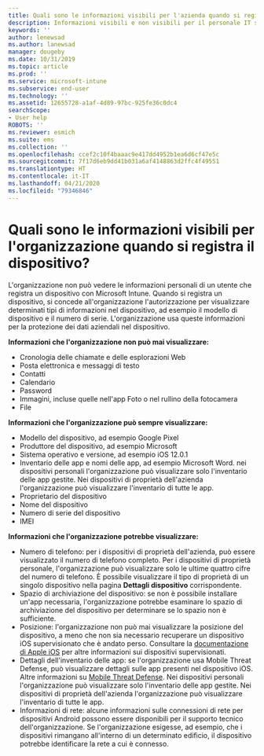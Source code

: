 ```yaml
---
title: Quali sono le informazioni visibili per l'azienda quando si registra il dispositivo?
description: Informazioni visibili e non visibili per il personale IT sul dispositivo gestito.
keywords: ''
author: lenewsad
ms.author: lanewsad
manager: dougeby
ms.date: 10/31/2019
ms.topic: article
ms.prod: ''
ms.service: microsoft-intune
ms.subservice: end-user
ms.technology: ''
ms.assetid: 12655728-a1af-4d89-97bc-925fe36c0dc4
searchScope:
- User help
ROBOTS: ''
ms.reviewer: esmich
ms.suite: ems
ms.collection: ''
ms.openlocfilehash: ccef2c10f4baaac9e417dd4952b1ea6d6cf47e5c
ms.sourcegitcommit: 7f17d6eb9dd41b031a6af4148863d2ffc4f49551
ms.translationtype: HT
ms.contentlocale: it-IT
ms.lasthandoff: 04/21/2020
ms.locfileid: "79346846"
---
```

# <a name="what-information-can-my-organization-see-when-i-enroll-my-device"></a>Quali sono le informazioni visibili per l'organizzazione quando si registra il dispositivo?

L'organizzazione non può vedere le informazioni personali di un utente che registra un dispositivo con Microsoft Intune. Quando si registra un dispositivo, si concede all'organizzazione l'autorizzazione per visualizzare determinati tipi di informazioni nel dispositivo, ad esempio il modello di dispositivo e il numero di serie. L'organizzazione usa queste informazioni per la protezione dei dati aziendali nel dispositivo.

**Informazioni che l'organizzazione non può mai visualizzare:**

- Cronologia delle chiamate e delle esplorazioni Web
- Posta elettronica e messaggi di testo
- Contatti
- Calendario
- Password
- Immagini, incluse quelle nell'app Foto o nel rullino della fotocamera
- File

**Informazioni che l'organizzazione può sempre visualizzare:**

- Modello del dispositivo, ad esempio Google Pixel
- Produttore del dispositivo, ad esempio Microsoft
- Sistema operativo e versione, ad esempio iOS 12.0.1
- Inventario delle app e nomi delle app, ad esempio Microsoft Word. nei dispositivi personali l'organizzazione può visualizzare solo l'inventario delle app gestite. Nei dispositivi di proprietà dell'azienda l'organizzazione può visualizzare l'inventario di tutte le app.
- Proprietario del dispositivo
- Nome del dispositivo
- Numero di serie del dispositivo
- IMEI

**Informazioni che l'organizzazione potrebbe visualizzare:**

- Numero di telefono: per i dispositivi di proprietà dell'azienda, può essere visualizzato il numero di telefono completo. Per i dispositivi di proprietà personale, l'organizzazione può visualizzare solo le ultime quattro cifre del numero di telefono. È possibile visualizzare il tipo di proprietà di un singolo dispositivo nella pagina **Dettagli dispositivo** corrispondente.
- Spazio di archiviazione del dispositivo: se non è possibile installare un'app necessaria, l'organizzazione potrebbe esaminare lo spazio di archiviazione del dispositivo per determinare se lo spazio non è sufficiente.  
- Posizione: l'organizzazione non può mai visualizzare la posizione del dispositivo, a meno che non sia necessario recuperare un dispositivo iOS supervisionato che è andato perso. Consultare la [documentazione di Apple iOS](https://go.microsoft.com/fwlink/?linkid=853816) per altre informazioni sui dispositivi supervisionati.  
- Dettagli dell'inventario delle app: se l'organizzazione usa Mobile Threat Defense, può visualizzare dettagli sulle app presenti nel dispositivo iOS. Altre informazioni su [Mobile Threat Defense](you-are-prompted-to-install-mtd-ios.md). Nei dispositivi personali l'organizzazione può visualizzare solo l'inventario delle app gestite. Nei dispositivi di proprietà dell'azienda l'organizzazione può visualizzare l'inventario di tutte le app.
- Informazioni di rete: alcune informazioni sulle connessioni di rete per dispositivi Android possono essere disponibili per il supporto tecnico dell'organizzazione. Se l'organizzazione esigesse, ad esempio, che i dispositivi rimangano all'interno di un determinato edificio, il dispositivo potrebbe identificare la rete a cui è connesso. 
